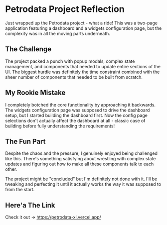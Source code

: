 # Petrodata Project Reflection

Just wrapped up the Petrodata project - what a ride! This was a two-page application featuring a dashboard and a widgets configuration page, but the complexity was in all the moving parts underneath.

## The Challenge

The project packed a punch with popup modals, complex state management, and components that needed to update entire sections of the UI. The biggest hurdle was definitely the time constraint combined with the sheer number of components that needed to be built from scratch.

## My Rookie Mistake

I completely botched the core functionality by approaching it backwards. The widgets configuration page was supposed to drive the dashboard setup, but I started building the dashboard first. Now the config page selections don't actually affect the dashboard at all - classic case of building before fully understanding the requirements!

## The Fun Part

Despite the chaos and the pressure, I genuinely enjoyed being challenged like this. There's something satisfying about wrestling with complex state updates and figuring out how to make all these components talk to each other.

The project might be "concluded" but I'm definitely not done with it. I'll be tweaking and perfecting it until it actually works the way it was supposed to from the start.

## Here'a The Link

Check it out -> https://petrodata-xi.vercel.app/
